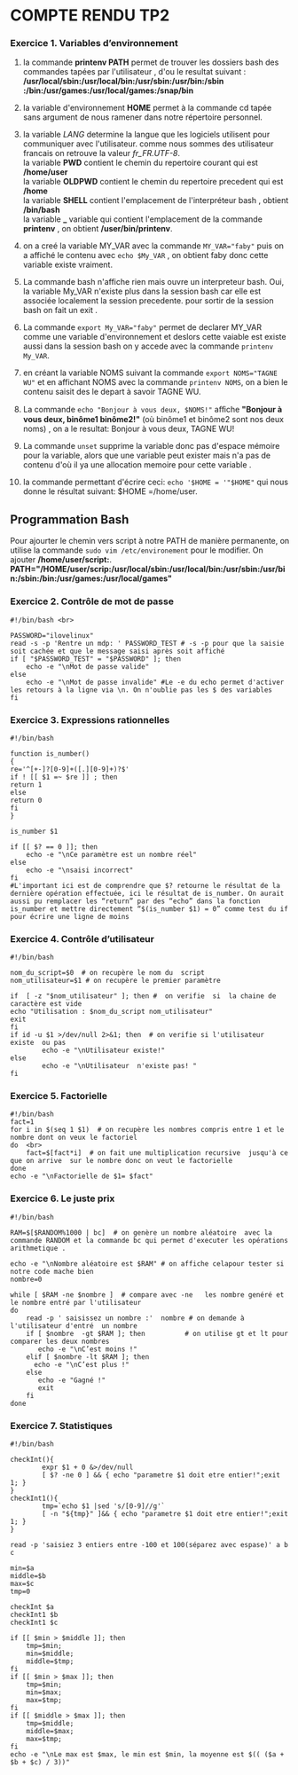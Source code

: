 # COMPTE RENDU  TP2

### Exercice 1. Variables d’environnement 

1.  la commande  **printenv PATH**  permet  de trouver  les dossiers bash des commandes tapées par l'utilisateur , d'ou le resultat suivant : <br>
 **/usr/local/sbin:/usr/local/bin:/usr/sbin:/usr/bin:/sbin :/bin:/usr/games:/usr/local/games:/snap/bin**
   
2. la variable  d'environnement **HOME** permet à la commande cd tapée sans argument de nous ramener dans notre répertoire personnel.

3. la variable *LANG*  determine la langue que les logiciels utilisent pour communiquer avec l'utilisateur. comme nous sommes  des utilisateur francais  on retrouve  la valeur *fr_FR.UTF-8*. <br>
la variable **PWD**  contient le chemin du repertoire  courant qui est **/home/user** <br>
la variable **OLDPWD**  contient le chemin  du repertoire precedent qui est **/home** <br>
la variable **SHELL** contient  l'emplacement de l'interpréteur bash , obtient **/bin/bash** <br>
la variable **_**  variable qui contient l'emplacement de la commande **printenv** , on obtient **/user/bin/printenv**.

4. on a creé la variable MY_VAR avec la commande `MY_VAR="faby"` puis on a affiché le contenu avec `echo $My_VAR` , on obtient faby donc cette variable existe vraiment.

5. La commande bash n'affiche rien mais ouvre un interpreteur bash.
Oui, la variable My_VAR n'existe plus dans la session bash car elle est associée localement la session precedente. pour sortir de la session bash on fait un exit .

6. La commande `export My_VAR="faby"` permet de declarer MY_VAR comme une variable d'environnement et deslors cette vaiable est existe aussi dans la session  bash  on  y accede avec la  commande `printenv My_VAR`.

7. en créant la variable NOMS suivant la commande `export NOMS="TAGNE WU"` et en affichant NOMS avec la commande `printenv NOMS`, on a bien le contenu saisit des le depart à savoir  TAGNE WU.

8. La commande `echo "Bonjour à vous deux, $NOMS!"`  aﬀiche  __"Bonjour à vous deux, binôme1 binôme2!"__ (où binôme1 et binôme2 sont nos deux noms) , on a le resultat: Bonjour à vous deux, TAGNE WU!

9. La commande `unset` supprime la variable donc pas d'espace mémoire pour la variable, alors que une variable peut exister mais n'a pas de contenu d'où il ya une allocation memoire  pour cette variable .

10. la commande permettant d'écrire ceci: `echo '$HOME = '"$HOME"` qui nous donne le résultat suivant: $HOME =/home/user.

## Programmation Bash

Pour ajourter le chemin vers script à notre PATH de manière permanente, on utilise la commande `sudo vim /etc/environement` pour le modifier. On ajouter **/home/user/script:**. <br>
**PATH="/HOME/user/scrip:/usr/local/sbin:/usr/local/bin:/usr/sbin:/usr/bin:/sbin:/bin:/usr/games:/usr/local/games"**

### Exercice 2. Contrôle de mot de passe
```shell
#!/bin/bash <br>

PASSWORD="ilovelinux" 
read -s -p 'Rentre un mdp: ' PASSWORD_TEST # -s -p pour que la saisie soit cachée et que le message saisi après soit affiché
if [ "$PASSWORD_TEST" = "$PASSWORD" ]; then 
    echo -e "\nMot de passe valide" 
else 
    echo -e "\nMot de passe invalide" #Le -e du echo permet d'activer les retours à la ligne via \n. On n'oublie pas les $ des variables
fi 
   ```
   ### Exercice 3. Expressions rationnelles 
```shell
#!/bin/bash

function is_number()
{
re='^[+-]?[0-9]+([.][0-9]+)?$'
if ! [[ $1 =~ $re ]] ; then
return 1
else
return 0
fi
}

is_number $1

if [[ $? == 0 ]]; then
    echo -e "\nCe paramètre est un nombre réel"
else
    echo -e "\nsaisi incorrect"
fi 
#L'important ici est de comprendre que $? retourne le résultat de la dernière opération effectuée, ici le résultat de is_number. On aurait aussi pu remplacer les “return” par des “echo” dans la fonction is_number et mettre directement “$(is_number $1) = 0” comme test du if pour écrire une ligne de moins
```

### Exercice 4. Contrôle d’utilisateur
```shell
#!/bin/bash 

nom_du_script=$0  # on recupère le nom du  script
nom_utilisateur=$1 # on recupère le premier paramètre 

if  [ -z "$nom_utilisateur" ]; then #  on verifie  si  la chaine de caractère est vide 
echo "Utilisation : $nom_du_script nom_utilisateur"
exit 
fi 
if id -u $1 >/dev/null 2>&1; then  # on verifie si l'utilisateur existe  ou pas
        echo -e "\nUtilisateur existe!" 
else
        echo -e "\nUtilisateur  n'existe pas! " 
fi 
```


### Exercice 5. Factorielle
```shell
#!/bin/bash
fact=1 
for i in $(seq 1 $1)  # on recupère les nombres compris entre 1 et le nombre dont on veux le factoriel 
do  <br>
    fact=$[fact*i]  # on fait une multiplication recursive  jusqu'à ce que on arrive  sur le nombre donc on veut le factorielle 
done 
echo -e "\nFactorielle de $1= $fact" 
```


### Exercice 6. Le juste prix
```shell
#!/bin/bash 

RAM=$[$RANDOM%1000 | bc]  # on genère un nombre aléatoire  avec la commande RANDOM et la commande bc qui permet d'executer les opérations arithmetique .

echo -e "\nNombre aléatoire est $RAM" # on affiche celapour tester si notre code mache bien  
nombre=0

while [ $RAM -ne $nombre ]  # compare avec -ne   les nombre genéré et le nombre entré par l'utilisateur 
do
	read -p ' saisissez un nombre :'  nombre # on demande à l'utilisateur d'entré  un nombre 
	if [ $nombre  -gt $RAM ]; then          # on utilise gt et lt pour comparer les deux nombres 
	   echo -e "\nC’est moins !" 
	elif [ $nombre -lt $RAM ]; then 
	  echo -e "\nC’est plus !" 
	else 
	   echo -e "Gagné !" 
	   exit 
	fi 
done 
```


### Exercice 7. Statistiques
```shell
#!/bin/bash

checkInt(){
        expr $1 + 0 &>/dev/null
        [ $? -ne 0 ] && { echo "parametre $1 doit etre entier!";exit 1; }
}
checkInt1(){
        tmp=`echo $1 |sed 's/[0-9]//g'`
        [ -n "${tmp}" ]&& { echo "parametre $1 doit etre entier!";exit 1; }
}

read -p 'saisiez 3 entiers entre -100 et 100(séparez avec espase)' a b c 

min=$a
middle=$b
max=$c
tmp=0

checkInt $a
checkInt1 $b
checkInt1 $c

if [[ $min > $middle ]]; then
	tmp=$min;
	min=$middle;
	middle=$tmp;
fi
if [[ $min > $max ]]; then
	tmp=$min;
	min=$max;
	max=$tmp;
fi
if [[ $middle > $max ]]; then
	tmp=$middle;
	middle=$max;
	max=$tmp;
fi
echo -e "\nLe max est $max, le min est $min, la moyenne est $(( ($a + $b + $c) / 3))"

```
